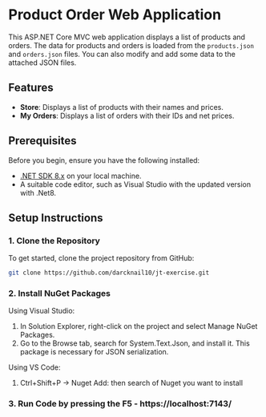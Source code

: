# Product Order Web Application

This ASP.NET Core MVC web application displays a list of products and orders. The data for products and orders is loaded from the `products.json` and `orders.json` files. You can also modify and add some data to the attached JSON files.

## Features

- **Store**: Displays a list of products with their names and prices.
- **My Orders**: Displays a list of orders with their IDs and net prices.

## Prerequisites

Before you begin, ensure you have the following installed:

- [.NET SDK 8.x](https://dotnet.microsoft.com/download/dotnet) on your local machine.
- A suitable code editor, such as Visual Studio with the updated version with .Net8.


## Setup Instructions

### 1. Clone the Repository

To get started, clone the project repository from GitHub:

```bash
git clone https://github.com/darcknail10/jt-exercise.git
```


### 2. Install NuGet Packages

Using Visual Studio:

1. In Solution Explorer, right-click on the project and select Manage NuGet Packages.
2. Go to the Browse tab, search for System.Text.Json, and install it. This package is necessary for JSON serialization.

Using VS Code:

1. Ctrl+Shift+P -> Nuget Add: then search of Nuget you want to install
   

### 3. Run Code by pressing the F5 - https://localhost:7143/
